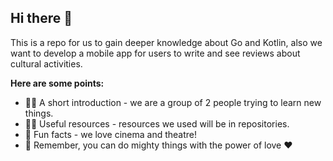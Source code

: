 ## Hi there 👋
This is a repo for us to gain deeper knowledge about Go and Kotlin, also we want to develop a mobile app for users to write and see reviews about cultural activities.

**Here are some points:**

- 🙋‍♀️ A short introduction - we are a group of 2 people trying to learn new things.
- 👩‍💻 Useful resources - resources we used will be in repositories.
- 🍿 Fun facts - we love cinema and theatre!
- 🧙 Remember, you can do mighty things with the power of love ❤️
